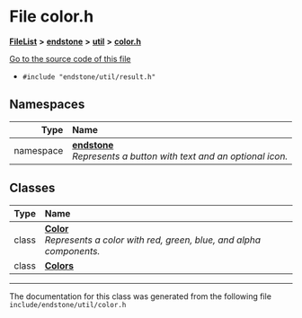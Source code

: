 

# File color.h



[**FileList**](files.md) **>** [**endstone**](dir_6cf277b678674f97c7a2b6b3b2447b33.md) **>** [**util**](dir_89b85071337bf933dea6c29b4c6a4410.md) **>** [**color.h**](color_8h.md)

[Go to the source code of this file](color_8h_source.md)



* `#include "endstone/util/result.h"`













## Namespaces

| Type | Name |
| ---: | :--- |
| namespace | [**endstone**](namespaceendstone.md) <br>_Represents a button with text and an optional icon._  |


## Classes

| Type | Name |
| ---: | :--- |
| class | [**Color**](classendstone_1_1Color.md) <br>_Represents a color with red, green, blue, and alpha components._  |
| class | [**Colors**](classendstone_1_1Colors.md) <br> |



















































------------------------------
The documentation for this class was generated from the following file `include/endstone/util/color.h`

